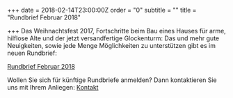 +++
date = 2018-02-14T23:00:00Z
order = "0"
subtitle = ""
title = "Rundbrief Februar 2018"

+++
Das Weihnachtsfest 2017, Fortschritte beim Bau eines Hauses für arme, hilflose Alte und der jetzt versandfertige Glockenturm: Das und mehr gute Neuigkeiten, sowie jede Menge Möglichkeiten zu unterstützen gibt es im neuen Rundbrief:

[Rundbrief Februar 2018](/uploads/rundbrief_2018-02.pdf)

Wollen Sie sich für künftige Rundbriefe anmelden? Dann kontaktieren Sie uns mit Ihrem Anliegen: [Kontakt](/kontakt "Kontakt")